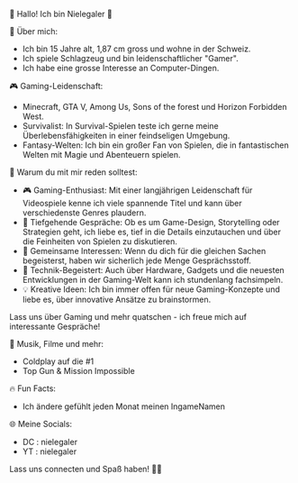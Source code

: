 👋 Hallo! Ich bin Nielegaler 👋

🌟 Über mich:
- Ich bin 15 Jahre alt, 1,87 cm gross und wohne in der Schweiz.
- Ich spiele Schlagzeug und bin leidenschaftlicher "Gamer".
- Ich habe eine grosse Interesse an Computer-Dingen.

🎮 Gaming-Leidenschaft:
- Minecraft, GTA V, Among Us, Sons of the forest und Horizon Forbidden West.
- Survivalist: In Survival-Spielen teste ich gerne meine Überlebensfähigkeiten in einer feindseligen Umgebung.
- Fantasy-Welten: Ich bin ein großer Fan von Spielen, die in fantastischen Welten mit Magie und Abenteuern spielen.

🚀 Warum du mit mir reden solltest:
- 🎮 Gaming-Enthusiast: Mit einer langjährigen Leidenschaft für Videospiele kenne ich viele spannende Titel und kann über verschiedenste Genres plaudern.
- 🧠 Tiefgehende Gespräche: Ob es um Game-Design, Storytelling oder Strategien geht, ich liebe es, tief in die Details einzutauchen und über die Feinheiten von Spielen zu diskutieren.
- 🌟 Gemeinsame Interessen: Wenn du dich für die gleichen Sachen begeisterst, haben wir sicherlich jede Menge Gesprächsstoff.
- 🤖 Technik-Begeistert: Auch über Hardware, Gadgets und die neuesten Entwicklungen in der Gaming-Welt kann ich stundenlang fachsimpeln.
- 💡 Kreative Ideen: Ich bin immer offen für neue Gaming-Konzepte und liebe es, über innovative Ansätze zu brainstormen.

Lass uns über Gaming und mehr quatschen - ich freue mich auf interessante Gespräche!

🎵 Musik, Filme und mehr:
- Coldplay auf die #1
- Top Gun & Mission Impossible

🔥 Fun Facts:
- Ich ändere gefühlt jeden Monat meinen IngameNamen


🌐 Meine Socials:
- DC : nielegaler
- YT : nielegaler

Lass uns connecten und Spaß haben! 🚀😊
